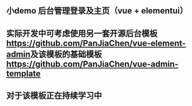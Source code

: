 ## 小demo 后台管理登录及主页（vue + elementui）   
## 实际开发中可考虑使用另一套开源后台模板<https://github.com/PanJiaChen/vue-element-admin>及该模板的基础模板<https://github.com/PanJiaChen/vue-admin-template>
## 对于该模板正在持续学习中